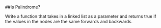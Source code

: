 ##Is Palindrome?

Write a function that takes in a linked list as a parameter and returns true if the values in the nodes are the same forwards and backwards.